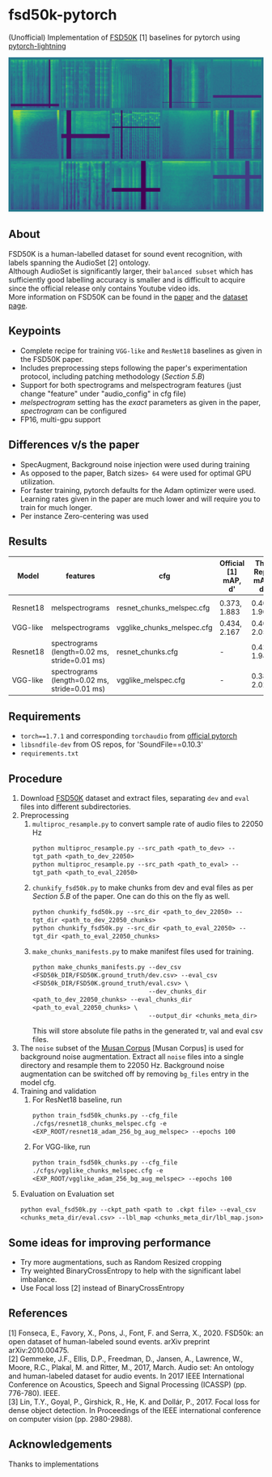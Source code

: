 # fsd50k-pytorch

(Unofficial) Implementation of [FSD50K](https://arxiv.org/pdf/2010.00475.pdf) [1] baselines for pytorch using [pytorch-lightning](https://github.com/PyTorchLightning/pytorch-lightning)    

![spectrograms](readme_images/specs_wide2.png)

## About
FSD50K is a human-labelled dataset for sound event recognition, with labels spanning the AudioSet [2] ontology.  
Although AudioSet is significantly larger, their `balanced subset` which has sufficiently good labelling accuracy is smaller and is difficult to acquire since the official release only contains Youtube video ids.  
More information on FSD50K can be found in the [paper](https://arxiv.org/pdf/2010.00475.pdf) and the [dataset page](http://doi.org/10.5281/zenodo.4060432).

## Keypoints
* Complete recipe for training `VGG-like` and `ResNet18` baselines as given in the FSD50K paper.
* Includes preprocessing steps following the paper's experimentation protocol, including patching methodology (*Section 5.B*)
* Support for both spectrograms and melspectrogram features (just change "feature" under "audio_config" in cfg file)
* *melspectrogram* setting has the *exact* parameters as given in the paper, *spectrogram* can be configured
* FP16, multi-gpu support

## Differences v/s the paper
* SpecAugment, Background noise injection were used during training
* As opposed to the paper, Batch sizes`> 64` were used for optimal GPU utilization.
* For faster training, pytorch defaults for the Adam optimizer were used.  
  Learning rates given in the paper are much lower and will require you to train for much longer.  
* Per instance Zero-centering was used

## Results
| Model | features | cfg | Official [1] <br> mAP, d' | This Repo <br> mAP, d' | Link |
| ----- | ----- | ----- | ----- | ----- | ----- |
|       |       |       |       |       |       |
| Resnet18 | melspectrograms | resnet_chunks_melspec.cfg | 0.373, 1.883 | 0.400, 1.905 | [checkpoint](https://drive.google.com/drive/folders/1kCeth1dXAGa5tGJs1sEOXyWgH5nRunFy?usp=sharing) |
| VGG-like | melspectrograms | vgglike_chunks_melspec.cfg | 0.434, 2.167 | 0.408, 2.055 | [checkpoint](https://drive.google.com/drive/folders/16lroxqjHoc4-8sbC0y7aZrStQ7cZOs65?usp=sharing) |
| Resnet18 | spectrograms <br> (length=0.02 ms, stride=0.01 ms) | resnet_chunks.cfg | - | 0.420, 1.946 | [checkpoint](https://drive.google.com/drive/folders/14hOggY4N4ZDcSaCBBVCtcN6zNwvIJC7O?usp=sharing) |
| VGG-like | spectrograms <br> (length=0.02 ms, stride=0.01 ms) | vgglike_melspec.cfg | - | 0.388, 2.021 | [checkpoint](https://drive.google.com/drive/folders/14e8B6u5Jshi4ku2IXlDdrL6cQ2bmLGbs?usp=sharing) |

## Requirements
* `torch==1.7.1` and corresponding `torchaudio` from [official pytorch](https://pytorch.org/get-started/locally/)
* `libsndfile-dev` from OS repos, for 'SoundFile==0.10.3'
* `requirements.txt`

## Procedure
1. Download [FSD50K](http://doi.org/10.5281/zenodo.4060432) dataset and extract files, separating `dev` and `eval` files into different subdirectories.
2. Preprocessing 
    1. `multiproc_resample.py` to convert sample rate of audio files to 22050 Hz
       ```
       python multiproc_resample.py --src_path <path_to_dev> --tgt_path <path_to_dev_22050>
       python multiproc_resample.py --src_path <path_to_eval> --tgt_path <path_to_eval_22050>
       ```
    2. `chunkify_fsd50k.py` to make chunks from dev and eval files as per *Section 5.B* of the paper. One can do this on the fly as well.
        ```
        python chunkify_fsd50k.py --src_dir <path_to_dev_22050> --tgt_dir <path_to_dev_22050_chunks>
        python chunkify_fsd50k.py --src_dir <path_to_eval_22050> --tgt_dir <path_to_eval_22050_chunks>
        ```
    3. `make_chunks_manifests.py` to make manifest files used for training.
        ```
        python make_chunks_manifests.py --dev_csv <FSD50k_DIR/FSD50K.ground_truth/dev.csv> --eval_csv <FSD50k_DIR/FSD50K.ground_truth/eval.csv> \
                                        --dev_chunks_dir <path_to_dev_22050_chunks> --eval_chunks_dir <path_to_eval_22050_chunks> \
                                        --output_dir <chunks_meta_dir>
        ```
       This will store absolute file paths in the generated tr, val and eval csv files.
3. The `noise` subset of the [Musan Corpus](https://openslr.org/17/)  [Musan Corpus] is used for background noise augmentation.  Extract all `noise` files into a single directory and resample them to 22050 Hz. Background noise augmentation can be switched off by removing `bg_files` entry in the model cfg.
4. Training and validation
    1. For ResNet18 baseline, run
       ```
       python train_fsd50k_chunks.py --cfg_file ./cfgs/resnet18_chunks_melspec.cfg -e <EXP_ROOT/resnet18_adam_256_bg_aug_melspec> --epochs 100
       ```
    2. For VGG-like, run
       ```
       python train_fsd50k_chunks.py --cfg_file ./cfgs/vgglike_chunks_melspec.cfg -e <EXP_ROOT/vgglike_adam_256_bg_aug_melspec> --epochs 100
       ```
4. Evaluation on Evaluation set
    ```
    python eval_fsd50k.py --ckpt_path <path to .ckpt file> --eval_csv <chunks_meta_dir/eval.csv> --lbl_map <chunks_meta_dir/lbl_map.json>
    ```

## Some ideas for improving performance
* Try more augmentations, such as Random Resized cropping
* Try weighted BinaryCrossEntropy to help with the significant label imbalance.
* Use Focal loss [2] instead of BinaryCrossEntropy

## References
[1] Fonseca, E., Favory, X., Pons, J., Font, F. and Serra, X., 2020. FSD50k: an open dataset of human-labeled sound events. arXiv preprint arXiv:2010.00475.  
[2] Gemmeke, J.F., Ellis, D.P., Freedman, D., Jansen, A., Lawrence, W., Moore, R.C., Plakal, M. and Ritter, M., 2017, March. Audio set: An ontology and human-labeled dataset for audio events. In 2017 IEEE International Conference on Acoustics, Speech and Signal Processing (ICASSP) (pp. 776-780). IEEE.  
[3] Lin, T.Y., Goyal, P., Girshick, R., He, K. and Dollár, P., 2017. Focal loss for dense object detection. In Proceedings of the IEEE international conference on computer vision (pp. 2980-2988).

## Acknowledgements

Thanks to implementations 